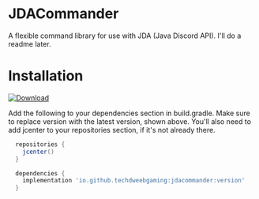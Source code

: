 # JDACommander
A flexible command library for use with JDA (Java Discord API). I'll do a readme later.

# Installation

[ ![Download](https://api.bintray.com/packages/techdweebgaming/JDACommander/JDACommander/images/download.svg) ](https://bintray.com/techdweebgaming/JDACommander/JDACommander/_latestVersion)

Add the following to your dependencies section in build.gradle. Make sure to replace version with the latest version, shown above. You'll also need to add jcenter to your repositories section, if it's not already there.
```gradle
  repositories {
    jcenter()
  }

  dependencies {
    implementation 'io.github.techdweebgaming:jdacommander:version'
  }
```

